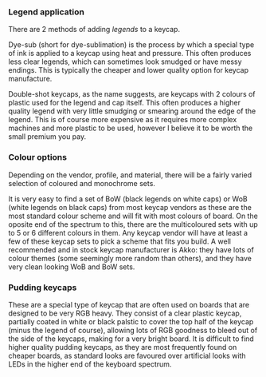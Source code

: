 ### Legend application
There are 2 methods of adding *legends* to a keycap.

Dye-sub (short for dye-sublimation) is the process by which a special type of ink is applied to a keycap using heat and pressure. This often produces less clear legends, which can sometimes look smudged or have messy endings. This is typically the cheaper and lower quality option for keycap manufacture.

Double-shot keycaps, as the name suggests, are keycaps with 2 colours of plastic used for the legend and cap itself. This often produces a higher quality legend with very little smudging or smearing around the edge of the legend. This is of course more expensive as it requires more complex machines and more plastic to be used, however I believe it to be worth the small premium you pay.

### Colour options
Depending on the vendor, profile, and material, there will be a fairly varied selection of coloured and monochrome sets.

It is very easy to find a set of BoW (black legends on white caps) or WoB (white legends on black caps) from most keycap vendors as these are the most standard colour scheme and will fit with most colours of board. On the oposite end of the spectrum to this, there are the multicoloured sets with up to 5 or 6 different colours in them. Any keycap vendor will have at least a few of these keycap sets to pick a scheme that fits you build. A well recommended and in stock keycap manufacturer is Akko: they have lots of colour themes (some seemingly more random than others), and they have very clean looking WoB and BoW sets.

### Pudding keycaps
These are a special type of keycap that are often used on boards that are designed to be very RGB heavy. They consist of a clear plastic keycap, partially coated in white or black palstic to cover the top half of the keycap (minus the legend of course), allowing lots of RGB goodness to bleed out of the side of the keycaps, making for a very bright board. It is difficult to find higher quality pudding keycaps, as they are most frequently found on cheaper boards, as standard looks are favoured over artificial looks with LEDs in the higher end of the keyboard spectrum.
